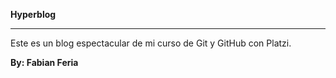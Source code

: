 **Hyperblog**
***

Este es un blog espectacular de mi curso de Git y GitHub con Platzi.

**By: Fabian Feria**